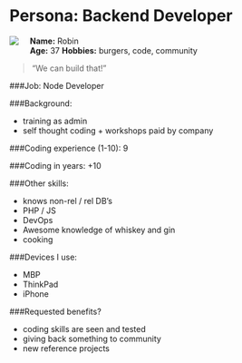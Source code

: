 # Persona: Backend Developer

<img src="https://s3.amazonaws.com/uifaces/faces/twitter/i_makethings/128.jpg" align="right" style="float:left; margin: 0 20px 20px 0" /> 

**Name:** Robin  
**Age:** 37
**Hobbies:** burgers, code, community 

> “We can build that!”

###Job: 
Node Developer

###Background:
- training as admin
- self thought coding + workshops paid by company


###Coding experience (1-10):
9

###Coding in years:
+10

###Other skills: 
- knows non-rel / rel DB’s
- PHP / JS
- DevOps
- Awesome knowledge of whiskey and gin
- cooking


###Devices I use: 
- MBP 
- ThinkPad
- iPhone


###Requested benefits?
- coding skills are seen and tested
- giving back something to community
- new reference projects

